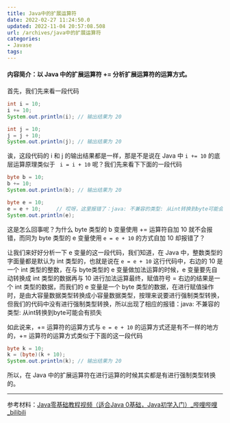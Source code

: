 ```yaml
---
title: Java中的扩展运算符
date: 2022-02-27 11:24:50.0
updated: 2022-11-04 20:57:08.508
url: /archives/java中的扩展运算符
categories: 
- Javase
tags: 
---
```




#### 内容简介：以 Java 中的扩展运算符 += 分析扩展运算符的运算方式。

<!--more-->

首先，我们先来看一段代码

~~~java
int i = 10;
i += 10;
System.out.println(i); // 输出结果为 20

int j = 10;
j = j + 10;
System.out.println(j); // 输出结果为 20
~~~

诶，这段代码的 i 和 j 的输出结果都是一样，那是不是说在 Java 中 `i += 10` 的底层运算原理类似于 ` i = i + 10` 呢？我们先来看下下面的一段代码

~~~java
byte b = 10;
b += 10;
System.out.println(b); // 输出结果为 20

byte e = 10;
e = e + 10;     // 哎呀，这里报错了：java: 不兼容的类型: 从int转换到byte可能会有损失
System.out.println(e); 
~~~

这是怎么回事呢？为什么 byte 类型的 b 变量使用 += 运算符自加 10 就不会报错，而同为 byte 类型的 e 变量使用 `e = e + 10` 的方式自加 10 却报错了？

让我们来好好分析一下 e 变量的这一段代码，我们知道，在 Java 中，整数类型的字面量都是默认为 int 类型的，也就是说在 `e = e + 10` 这行代码中，右边的 10 是一个 int 类型的整数，在与 byte类型的 e 变量做加法运算的时候，e 变量要先自动转换成 int 类型的数据再与 10 进行加法运算最终，赋值符号 = 右边的结果是一个 int 类型的数据，而我们的 e 变量是一个 byte 类型的数据，在进行赋值操作时，是由大容量数据类型转换成小容量数据类型，按理来说要进行强制类型转换，但我们的代码中没有进行强制类型转换，所以出现了相应的报错：java: 不兼容的类型: 从int转换到byte可能会有损失

如此说来，+= 运算符的运算方式与 `e = e + 10` 的运算方式还是有不一样的地方的，+= 运算符的运算方式类似于下面的这一段代码

~~~java
byte k = 10;
k = (byte)(k + 10);
System.out.println(k); // 输出结果为 20
~~~

所以，在 Java 中的扩展运算符在进行运算的时候其实都是有进行强制类型转换的。

---

参考材料：[Java零基础教程视频（适合Java 0基础，Java初学入门）_哔哩哔哩_bilibili](https://www.bilibili.com/video/BV1Rx411876f?)